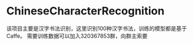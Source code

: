 # ChineseCharacterRecognition
该项目主要是汉字书法识别，这里识别100种汉字书法，训练的模型都是基于Caffe。
需要训练数据可以加入320367853群，向群主索要

